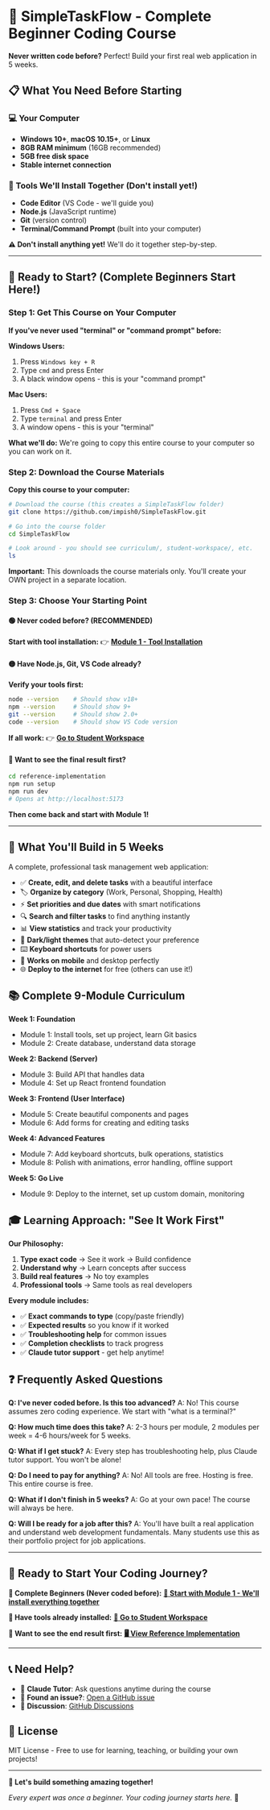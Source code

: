 # 🎯 SimpleTaskFlow - Complete Beginner Coding Course

**Never written code before?** Perfect! Build your first real web application in 5 weeks.

## 📋 What You Need Before Starting

### 💻 Your Computer
- **Windows 10+**, **macOS 10.15+**, or **Linux**
- **8GB RAM minimum** (16GB recommended)
- **5GB free disk space**
- **Stable internet connection**

### 🧰 Tools We'll Install Together (Don't install yet!)
- **Code Editor** (VS Code - we'll guide you)
- **Node.js** (JavaScript runtime)
- **Git** (version control)
- **Terminal/Command Prompt** (built into your computer)

**⚠️ Don't install anything yet!** We'll do it together step-by-step.

---

## 🚀 Ready to Start? (Complete Beginners Start Here!)

### Step 1: Get This Course on Your Computer

**If you've never used "terminal" or "command prompt" before:**

**Windows Users:**
1. Press `Windows key + R`
2. Type `cmd` and press Enter
3. A black window opens - this is your "command prompt"

**Mac Users:**
1. Press `Cmd + Space`
2. Type `terminal` and press Enter
3. A window opens - this is your "terminal"

**What we'll do:**
We're going to copy this entire course to your computer so you can work on it.

### Step 2: Download the Course Materials

**Copy this course to your computer:**

```bash
# Download the course (this creates a SimpleTaskFlow folder)
git clone https://github.com/impish0/SimpleTaskFlow.git

# Go into the course folder
cd SimpleTaskFlow

# Look around - you should see curriculum/, student-workspace/, etc.
ls
```

**Important:** This downloads the course materials only. You'll create your OWN project in a separate location.

### Step 3: Choose Your Starting Point

#### 🟢 Never coded before? (RECOMMENDED)
**Start with tool installation:**
👉 **[Module 1 - Tool Installation](curriculum/module-1/README.md)**

#### 🟡 Have Node.js, Git, VS Code already?
**Verify your tools first:**
```bash
node --version    # Should show v18+
npm --version     # Should show 9+  
git --version     # Should show 2.0+
code --version    # Should show VS Code version
```
**If all work:** 👉 **[Go to Student Workspace](student-workspace/README.md)**

#### 🔵 Want to see the final result first?
```bash
cd reference-implementation
npm run setup
npm run dev
# Opens at http://localhost:5173
```
**Then come back and start with Module 1!**

---

## 🎯 What You'll Build in 5 Weeks

A complete, professional task management web application:

- ✅ **Create, edit, and delete tasks** with a beautiful interface
- 🏷️ **Organize by category** (Work, Personal, Shopping, Health)
- ⚡ **Set priorities and due dates** with smart notifications
- 🔍 **Search and filter tasks** to find anything instantly
- 📊 **View statistics** and track your productivity
- 🎨 **Dark/light themes** that auto-detect your preference
- ⌨️ **Keyboard shortcuts** for power users
- 📱 **Works on mobile** and desktop perfectly
- 🌐 **Deploy to the internet** for free (others can use it!)

## 📚 Complete 9-Module Curriculum

**Week 1: Foundation**
- Module 1: Install tools, set up project, learn Git basics
- Module 2: Create database, understand data storage

**Week 2: Backend (Server)**  
- Module 3: Build API that handles data
- Module 4: Set up React frontend foundation

**Week 3: Frontend (User Interface)**
- Module 5: Create beautiful components and pages
- Module 6: Add forms for creating and editing tasks

**Week 4: Advanced Features**
- Module 7: Add keyboard shortcuts, bulk operations, statistics  
- Module 8: Polish with animations, error handling, offline support

**Week 5: Go Live**
- Module 9: Deploy to the internet, set up custom domain, monitoring

## 🎓 Learning Approach: "See It Work First"

**Our Philosophy:**
1. **Type exact code** → See it work → Build confidence
2. **Understand why** → Learn concepts after success
3. **Build real features** → No toy examples
4. **Professional tools** → Same tools as real developers

**Every module includes:**
- ✅ **Exact commands to type** (copy/paste friendly)
- ✅ **Expected results** so you know if it worked
- ✅ **Troubleshooting help** for common issues
- ✅ **Completion checklists** to track progress
- ✅ **Claude tutor support** - get help anytime!

## ❓ Frequently Asked Questions

**Q: I've never coded before. Is this too advanced?**
A: No! This course assumes zero coding experience. We start with "what is a terminal?"

**Q: How much time does this take?**
A: 2-3 hours per module, 2 modules per week = 4-6 hours/week for 5 weeks.

**Q: What if I get stuck?**
A: Every step has troubleshooting help, plus Claude tutor support. You won't be alone!

**Q: Do I need to pay for anything?**
A: No! All tools are free. Hosting is free. This entire course is free.

**Q: What if I don't finish in 5 weeks?**
A: Go at your own pace! The course will always be here.

**Q: Will I be ready for a job after this?**
A: You'll have built a real application and understand web development fundamentals. Many students use this as their portfolio project for job applications.

---

## 🚀 Ready to Start Your Coding Journey?

**👋 Complete Beginners (Never coded before):**
**[📖 Start with Module 1 - We'll install everything together](curriculum/module-1/README.md)**

**🔧 Have tools already installed:**
**[📁 Go to Student Workspace](student-workspace/README.md)**

**👀 Want to see the end result first:**
**[🖥️ View Reference Implementation](reference-implementation/README.md)**

---

## 📞 Need Help?

- 🤖 **Claude Tutor**: Ask questions anytime during the course
- 🐛 **Found an issue?**: [Open a GitHub issue](https://github.com/impish0/SimpleTaskFlow/issues)
- 💬 **Discussion**: [GitHub Discussions](https://github.com/impish0/SimpleTaskFlow/discussions)

## 📜 License

MIT License - Free to use for learning, teaching, or building your own projects!

---

**🎉 Let's build something amazing together!**

*Every expert was once a beginner. Your coding journey starts here.* 🚀